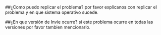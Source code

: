 ##¿Como puedo replicar el problema?
por favor explicanos con replicar el problema y en que sistema operativo sucede.

##¿En que versión de Invie ocurre?
si este problema ocurre en todas las versiones por favor tambien mencionarlo.
